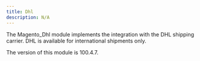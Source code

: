 ```yaml
---
title: Dhl
description: N/A
---
```


The Magento_Dhl module implements the integration with the DHL shipping carrier.
DHL is available for international shipments only.

<InlineAlert slots="text" />
The version of this module is 100.4.7.
